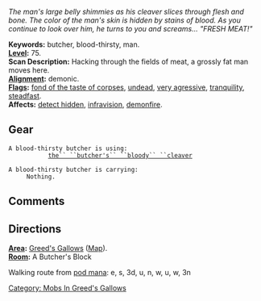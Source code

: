 *The man's large belly shimmies as his cleaver slices through flesh and
bone. The color of the man's skin is hidden by stains of blood. As you
continue to look over him, he turns to you and screams... "FRESH MEAT!"*

**Keywords:** butcher, blood-thirsty, man.  
**[Level](Level "wikilink"):** 75.  
**Scan Description:** Hacking through the fields of meat, a grossly fat
man moves here.  
**[Alignment](Alignment "wikilink"):** demonic.  
**[Flags](:Category:_Mob_Types "wikilink"):** [fond of the taste of
corpses](Corpse-Eating_Mobs "wikilink"),
[undead](Undead_Mobs "wikilink"), [very
agressive](Aggressive_Mobs "wikilink"),
[tranquility](Racial_Tranquility "wikilink"),
[steadfast](Sentinel_Mobs "wikilink").  
**Affects:** [detect hidden](Detect_Hidden "wikilink"),
[infravision](Infravision "wikilink"),
[demonfire](Demonfire "wikilink").  

## Gear

`A blood-thirsty butcher is using:`  
<wielded>`           `[`the`` ``butcher's`` ``bloody`` ``cleaver`](Butcher's_Bloody_Cleaver "wikilink")

`A blood-thirsty butcher is carrying:`  
`     Nothing.`

## Comments

## Directions

**[Area](:Category:_Areas "wikilink"):** [Greed's
Gallows](:Category:_Greed's_Gallows "wikilink")
([Map](Greed's_Gallows_Map "wikilink")).  
**[Room](:Category:Rooms "wikilink"):** A Butcher's Block

Walking route from [pod mana](Pod_Of_Manatees "wikilink"): e, s, 3d, u,
n, w, u, w, 3n  

[Category: Mobs In Greed's
Gallows](Category:_Mobs_In_Greed's_Gallows "wikilink")
